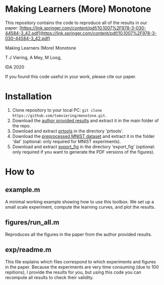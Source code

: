 # Making Learners (More) Monotone
This repository contains the code to reproduce all of the results in our paper:
[https://link.springer.com/content/pdf/10.1007%2F978-3-030-44584-3_42.pdf](https://link.springer.com/content/pdf/10.1007%2F978-3-030-44584-3_42.pdf)

Making Learners (More) Monotone

T J Viering, A Mey, M Loog, 

IDA 2020

If you found this code useful in your work, please cite our paper.

# Installation
1. Clone repository to your local PC: `git clone https://github.com/tomviering/monotone.git`.
2. Download the [author provided results](http://tomviering.nl/monotone/author_results.zip) and extract it in the main folder of the repo.
3. Download and extract [prtools](http://prtools.tudelft.nl/files/prtools.zip) in the directory 'prtools'.
4. Download the [preprocessed MNIST dataset](http://tomviering.nl/monotone/processed500.zip) and extract it in the folder 'dat' (optional: only required for MNIST experiments).
5. Download and extract [export_fig](https://nl.mathworks.com/matlabcentral/fileexchange/23629-export_fig) in the directory 'export_fig' (optional: only required if you want to generate the PDF versions of the figures).

# How to

## example.m

A minimal working example showing how to use this toolbox.
We set up a small scale experiment, compute the learning curves, and plot the results.

## figures/run_all.m

Reproduces all the figures in the paper from the author provided results.

## exp/readme.m

This file explains which files correspond to which experiments and figures in the paper. 
Because the experiments are very time consuming (due to 100 repitions), I provide the results for you,
but using this code you can recompute all results to check their validity. 

